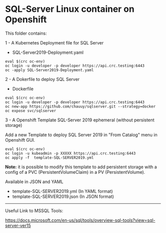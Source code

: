 # SQL-Server Linux container on Openshift

This folder contains:

1 - A Kubernetes Deployment file for SQL Server 
- SQL-Server2019-Deployment.yaml
```shell
eval $(crc oc-env)
oc login -u developer -p developer https://api.crc.testing:6443
oc -apply SQL-Server2019-Deployment.yaml
```

2 - A Dokerfile to deploy SQL Server
- Dockerfile
```shell
eval $(crc oc-env)
oc login -u developer -p developer https://api.crc.testing:6443
oc new-app https://github.com/chauuy/sqlserver.git --strategy=docker 
oc expose svc/sqlserver
```

3 - A Openshift Template SQL-Server 2019 ephemeral (without persistent storage)

Add a new Template to deploy SQL Server 2019 in "From Catalog" menu in Openshift GUI.

```shell
eval $(crc oc-env)
oc login -u kubeadmin -p XXXXX https://api.crc.testing:6443
oc apply -f  template-SQL-SERVER2019.yml
```

**Note:** it is possible to modify this template to add persistent storage with a config of a PVC (PersistentVolumeClaim) in a PV (PersistentVolume).

Available in JSON and YAML
- template-SQL-SERVER2019.yml (In YAML format)
- template-SQL-SERVER2019.json (In JSON format)

----

Useful Link to MSSQL Tools:

https://docs.microsoft.com/en-us/sql/tools/overview-sql-tools?view=sql-server-ver15
